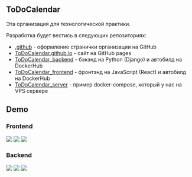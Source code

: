 <p align="center">
  <img src="https://raw.githubusercontent.com/ToDoCalendar/ToDoCalendar_frontend/dev/public/logo192.png" alt="" />
</p>

## ToDoCalendar

Эта организация для технологической практики.

Разработка будет вестись в следующих репозиториях:
- [.github](https://github.com/ToDoCalendar/.github) - оформление странички организации на GitHub
- [ToDoCalendar.github.io](https://github.com/ToDoCalendar/ToDoCalendar.github.io) - сайт на GitHub pages
- [ToDoCalendar_backend](https://github.com/ToDoCalendar/ToDoCalendar_backend) - бэкэнд на Python (Django) и автобилд на DockerHub
- [ToDoCalendar_frontend](https://github.com/ToDoCalendar/ToDoCalendar_frontend) - фронтэнд на JavaScript (React) и автобилд на DockerHub
- [ToDoCalendar_server](https://github.com/ToDoCalendar/ToDoCalendar_server) - пример docker-compose, который у нас на VPS сервере

## Demo

### Frontend

[![](https://img.shields.io/website?label=github-pages&url=https%3A%2F%2Ftodocalendar.github.io)](https://todocalendar.github.io)
[![](https://img.shields.io/website?label=hosting-is-work&url=https%3A%2F%2Fvoilalex.com)](https://voilalex.com)
[![](https://img.shields.io/website?label=site-on-hosting&url=https%3A%2F%2Ftodo-innowise.voilalex.com)](https://todo-innowise.voilalex.com)

### Backend

[![](https://img.shields.io/website?label=API-v1&url=https%3A%2F%2Ftodo-innowise.voilalex.com%2Fapi%2Fv1)](https://todo-innowise.voilalex.com/api/v1)
[![](https://img.shields.io/website?label=Swagger&url=https%3A%2F%2Ftodo-innowise.voilalex.com%2Fswagger)](https://todo-innowise.voilalex.com/swagger)
[![](https://img.shields.io/website?label=Redoc&url=https%3A%2F%2Ftodo-innowise.voilalex.com%2Fredoc)](https://todo-innowise.voilalex.com/redoc)
